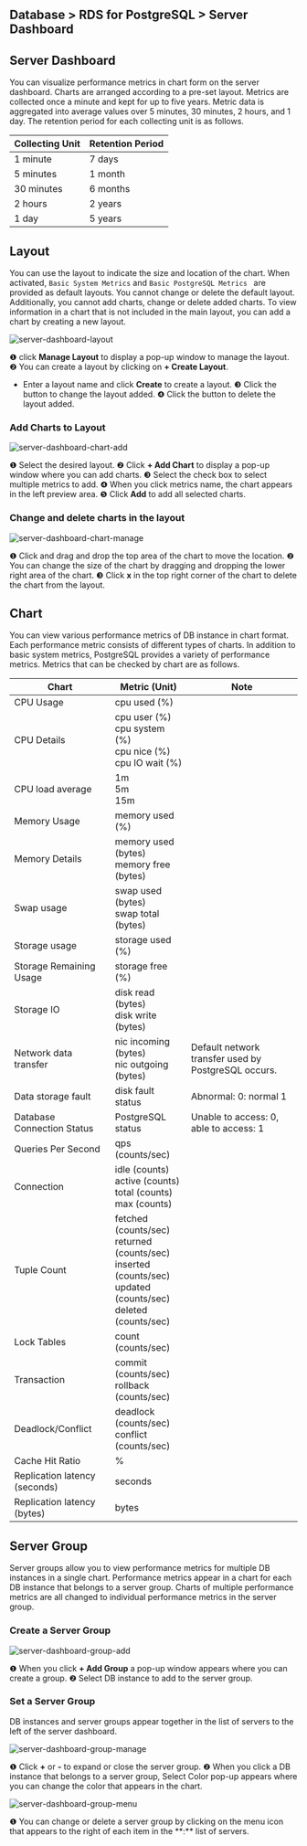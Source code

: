 ## Database > RDS for PostgreSQL > Server Dashboard

## Server Dashboard

You can visualize performance metrics in chart form on the server dashboard. Charts are arranged according to a pre-set layout. Metrics are collected once a minute and kept for up to five years. Metric data is aggregated into average values over 5 minutes, 30 minutes, 2 hours, and 1 day. The retention period for each collecting unit is as follows.

| Collecting Unit | Retention Period |
|-----------------|------------------|
| 1 minute        | 7 days           |
| 5 minutes       | 1 month          |
| 30 minutes      | 6 months         |
| 2 hours         | 2 years          |
| 1 day           | 5 years          |

## Layout

You can use the layout to indicate the size and location of the chart. When activated, `Basic System Metrics` and `Basic PostgreSQL Metrics ` are provided as default layouts. You cannot change or delete the default layout. Additionally, you cannot add charts, change or delete added charts. To view information in a chart that is not included in the main layout, you can add a chart by creating a new layout.

![server-dashboard-layout](https://static.toastoven.net/prod_rds_postgres/20240813/server-dashboard-layout-en.png)

❶ click **Manage Layout** to display a pop-up window to manage the layout.
❷ You can create a layout by clicking on **+ Create Layout**.
- Enter a layout name and click **Create** to create a layout.
❸ Click the button to change the layout added.
❹ Click the button to delete the layout added.

### Add Charts to Layout

![server-dashboard-chart-add](https://static.toastoven.net/prod_rds_postgres/20240813/server-dashboard-chart-add-en.png)

❶ Select the desired layout.
❷ Click **+ Add Chart** to display a pop-up window where you can add charts.
❸ Select the check box to select multiple metrics to add.
❹ When you click metrics name, the chart appears in the left preview area.
❺ Click **Add** to add all selected charts.

### Change and delete charts in the layout

![server-dashboard-chart-manage](https://static.toastoven.net/prod_rds_postgres/20240813/server-dashboard-chart-manage-en.png)

❶ Click and drag and drop the top area of the chart to move the location.
❷ You can change the size of the chart by dragging and dropping the lower right area of the chart.
❸ Click **x** in the top right corner of the chart to delete the chart from the layout.

## Chart

You can view various performance metrics of DB instance in chart format. Each performance metric consists of different types of charts. In addition to basic system metrics, PostgreSQL provides a variety of performance metrics. Metrics that can be checked by chart are as follows.

| Chart                         | Metric (Unit)                                                                                                              | Note                                                |
|-------------------------------|----------------------------------------------------------------------------------------------------------------------------|-----------------------------------------------------|
| CPU Usage                     | cpu used (%)                                                                                                               |                                                     |
| CPU Details                   | cpu user (%)<br/>cpu system (%)<br/>cpu nice (%)<br/>cpu IO wait (%)                                                       |                                                     |
| CPU load average              | 1m<br/>5m<br/>15m                                                                                                          |                                                     |
| Memory Usage                  | memory used (%)                                                                                                            |                                                     |
| Memory Details                | memory used (bytes)<br/>memory free (bytes)                                                                                |                                                     |
| Swap usage                    | swap used (bytes)<br> swap total (bytes)                                                                                   |                                                     |
| Storage usage                 | storage used (%)                                                                                                           |                                                     |
| Storage Remaining Usage       | storage free (%)                                                                                                           |                                                     |
| Storage IO                    | disk read (bytes)<br> disk write (bytes)                                                                                   |                                                     |
| Network data transfer         | nic incoming (bytes)<br> nic outgoing (bytes)                                                                              | Default network transfer used by PostgreSQL occurs. |
| Data storage fault            | disk fault status                                                                                                          | Abnormal: 0: normal 1                               |
| Database Connection Status    | PostgreSQL status                                                                                                          | Unable to access: 0, able to access: 1              |
| Queries Per Second            | qps (counts/sec)                                                                                                           |                                                     |
| Connection                    | idle (counts)<br/>active (counts)<br/>total (counts)<br/>max (counts)                                                      |                                                     |
| Tuple Count                   | fetched (counts/sec)<br/>returned (counts/sec)<br/>inserted (counts/sec)<br/>updated (counts/sec)<br/>deleted (counts/sec) |                                                     |
| Lock Tables                   | count (counts/sec)                                                                                                         |                                                     |
| Transaction                   | commit (counts/sec)<br/>rollback (counts/sec)                                                                              |                                                     |
| Deadlock/Conflict             | deadlock (counts/sec)<br/>conflict (counts/sec)                                                                            |                                                     |
| Cache Hit Ratio               | %                                                                                                                          |                                                     |
| Replication latency (seconds) | seconds                                                                                                                    |                                                     |
| Replication latency (bytes)   | bytes                                                                                                                      |                                                     |

## Server Group

Server groups allow you to view performance metrics for multiple DB instances in a single chart. Performance metrics appear in a chart for each DB instance that belongs to a server group. Charts of multiple performance metrics are all changed to individual performance metrics in the server group.

### Create a Server Group

![server-dashboard-group-add](https://static.toastoven.net/prod_rds_postgres/20240813/server-dashboard-group-add-en.png)

❶ When you click **+ Add Group** a pop-up window appears where you can create a group.
❷ Select DB instance to add to the server group.

### Set a Server Group

DB instances and server groups appear together in the list of servers to the left of the server dashboard.

![server-dashboard-group-manage](https://static.toastoven.net/prod_rds_postgres/20240611/server-dashboard-group-manage-en.png)

❶ Click **+** or **-** to expand or close the server group.
❷ When you click a DB instance that belongs to a server group, Select Color pop-up appears where you can change the color that appears in the chart.

![server-dashboard-group-menu](https://static.toastoven.net/prod_rds_postgres/20240611/server-dashboard-group-menu-en.png)

❶ You can change or delete a server group by clicking on the menu icon that appears to the right of each item in the \*\*:** list of servers.